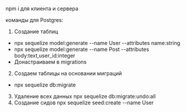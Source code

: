 npm i для клиента и сервера

команды для Postgres:
1. Создание таблиц
- npx sequelize model:generate --name User --attributes name:string
- npx sequelize model:generate --name Post --attributes body:text,user_id:integer
- Донастраиваем в migrations
2. Создаем таблицы на основании миграций
- npx sequelize db:migrate
3. Удаление всех данных npx sequelize db:migrate:undo:all
4. Создание сидов npx sequelize seed:create --name User

